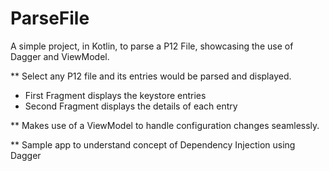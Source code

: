 # ParseFile
A simple project, in Kotlin, to parse a P12 File, showcasing the use of Dagger and ViewModel. 

** Select any P12 file and its entries would be parsed and displayed.
  * First Fragment displays the keystore entries
  * Second Fragment displays the details of each entry
  
** Makes use of a ViewModel to handle configuration changes seamlessly.

** Sample app to understand concept of Dependency Injection using Dagger
